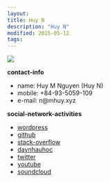 ```yaml
---
layout:
title: Huy N
description: "Huy N"
modified: 2015-05-12
tags: 
---
```


<img src="https://i2.wp.com/davidng94.files.wordpress.com/2016/07/a.jpg?w=248">

<p><b>contact-info</b></p>
 <ul>
   <li>name: Huy M Nguyen (Huy N)</li>
   <li>mobile: +84-93-5059-109</li>
   <li>e-mail: n@mhuy.xyz</li>
 </ul>
<p><b>social-network-activities</b></p>
 <ul>
  <li><a href="https://davidng94.wordpress.com" target="_blank">wordpress</a></li>
<li><a href="https://github.com/minhhuy150894" target="_blank">github</a></li>
<li><a href="http://stackoverflow.com/users/5512611/huy-n" target="_blank">stack-overflow</a></li>
<li><a href="http://daynhauhoc.com/users/david15894" target="_blank">daynhauhoc</a></li>
<li><a href="https://twitter.com/huyng94" target="_blank">twitter</a></li>
<li><a href="https://www.youtube.com/channel/UC_BcJL6407-pBo8Fiu3AHvQ" target="_blank">youtube</a></li>
<li><a href="https://soundcloud.com/david15894" target="_blank">soundcloud</a></li>
 </ul>
